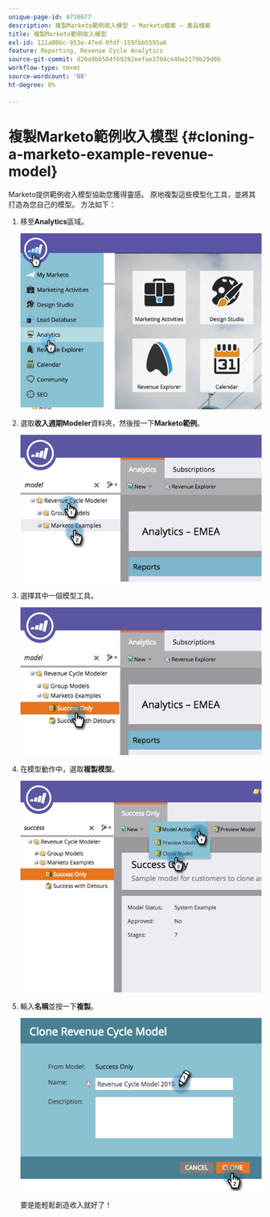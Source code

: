 ```yaml
---
unique-page-id: 4718677
description: 複製Marketo範例收入模型 — Marketo檔案 — 產品檔案
title: 複製Marketo範例收入模型
exl-id: 121a80bc-953e-47ed-9fdf-159fbb5595a6
feature: Reporting, Revenue Cycle Analytics
source-git-commit: d20a9bb584f69282eefae3704ce4be2179b29d0b
workflow-type: tm+mt
source-wordcount: '80'
ht-degree: 0%

---
```


# 複製Marketo範例收入模型 {#cloning-a-marketo-example-revenue-model}

Marketo提供範例收入模型協助您獲得靈感。 原地複製這些模型化工具，並將其打造為您自己的模型。 方法如下：

1. 移至&#x200B;**Analytics**&#x200B;區域。

   ![](assets/image2015-4-27-17-3a37-3a30.png)

1. 選取&#x200B;**收入週期Modeler**&#x200B;資料夾，然後按一下&#x200B;**Marketo範例**。

   ![](assets/image2015-4-27-17-3a11-3a39.png)

1. 選擇其中一個模型工具。

   ![](assets/image2015-4-27-17-3a33-3a11.png)

1. 在模型動作中，選取&#x200B;**複製模型**。

   ![](assets/image2015-4-27-17-3a18-3a29.png)

1. 輸入&#x200B;**名稱**&#x200B;並按一下&#x200B;**複製**。

   ![](assets/image2015-4-27-17-3a20-3a22.png)

   要是能輕鬆創造收入就好了！
